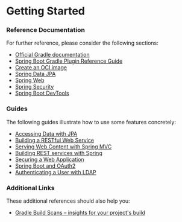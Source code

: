 # Getting Started

### Reference Documentation
For further reference, please consider the following sections:

* [Official Gradle documentation](https://docs.gradle.org)
* [Spring Boot Gradle Plugin Reference Guide](https://docs.spring.io/spring-boot/docs/2.7.9-SNAPSHOT/gradle-plugin/reference/html/)
* [Create an OCI image](https://docs.spring.io/spring-boot/docs/2.7.9-SNAPSHOT/gradle-plugin/reference/html/#build-image)
* [Spring Data JPA](https://docs.spring.io/spring-boot/docs/2.7.9-SNAPSHOT/reference/htmlsingle/#data.sql.jpa-and-spring-data)
* [Spring Web](https://docs.spring.io/spring-boot/docs/2.7.9-SNAPSHOT/reference/htmlsingle/#web)
* [Spring Security](https://docs.spring.io/spring-boot/docs/2.7.9-SNAPSHOT/reference/htmlsingle/#web.security)
* [Spring Boot DevTools](https://docs.spring.io/spring-boot/docs/2.7.9-SNAPSHOT/reference/htmlsingle/#using.devtools)

### Guides
The following guides illustrate how to use some features concretely:

* [Accessing Data with JPA](https://spring.io/guides/gs/accessing-data-jpa/)
* [Building a RESTful Web Service](https://spring.io/guides/gs/rest-service/)
* [Serving Web Content with Spring MVC](https://spring.io/guides/gs/serving-web-content/)
* [Building REST services with Spring](https://spring.io/guides/tutorials/rest/)
* [Securing a Web Application](https://spring.io/guides/gs/securing-web/)
* [Spring Boot and OAuth2](https://spring.io/guides/tutorials/spring-boot-oauth2/)
* [Authenticating a User with LDAP](https://spring.io/guides/gs/authenticating-ldap/)

### Additional Links
These additional references should also help you:

* [Gradle Build Scans – insights for your project's build](https://scans.gradle.com#gradle)

